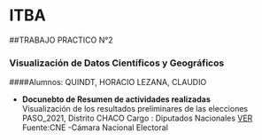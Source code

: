 # ITBA

##TRABAJO PRACTICO N°2

### Visualización de Datos Científicos y Geográficos

####Alumnos: QUINDT, HORACIO
             LEZANA, CLAUDIO


- **Docunebto de Resumen de actividades realizadas**  
    Visualización de los resultados preliminares de las elecciones PASO_2021, Distrito CHACO
    Cargo : Diputados Nacionales [VER](https://docs.google.com/document/d/1EiQ-peEfXT7b2vs2XY9pfRAoSEptD_7rbFkkCquKjmE/edit?usp=sharing)  
    Fuente:CNE -Cámara Nacional Electoral
